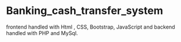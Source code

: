 # Banking_cash_transfer_system
frontend handled with Html , CSS, Bootstrap, JavaScript and backend handled with PHP and MySql.
